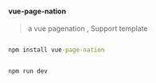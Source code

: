 #### vue-page-nation

> a vue pagenation , Support template

```cmd

npm install vue-page-nation

```


```cmd

npm run dev

```
